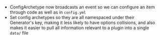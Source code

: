 ---
---

- ConfigArchetype now broadcasts an event so we can configure an item through code as well as in `config.yml`
- Set config archetypes so they are all namespaced under their Generator's key, making it less likely to have options
    collisions, and also makes it easier to pull all information relevant to a plugin into a single `data/` file
